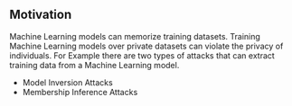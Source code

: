 ## Motivation
Machine Learning models can memorize training datasets. Training Machine Learning models over private datasets can violate the privacy of individuals.
For Example there are two types of attacks that can extract training data from a Machine Learning model.

* Model Inversion Attacks
* Membership Inference Attacks


